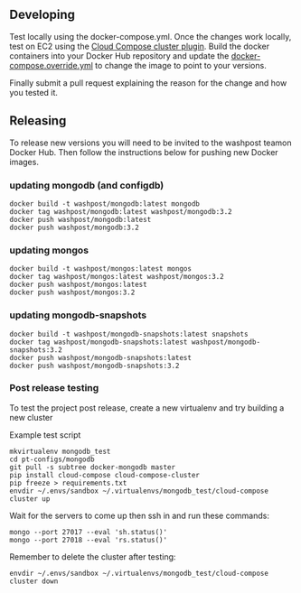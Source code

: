 ## Developing
Test locally using the docker-compose.yml. Once the changes work locally, test on EC2 using the [Cloud Compose cluster plugin](https://github.com/cloud-compose/cloud-compose-cluster). Build the docker containers into your Docker Hub repository and update the [docker-compose.override.yml](cloud-compose/templates/docker-compose.override.yml) to change the image to point to your versions.

Finally submit a pull request explaining the reason for the change and how you tested it.

## Releasing
To release new versions you will need to be invited to the washpost teamon Docker Hub. Then follow the instructions below for pushing new Docker images.

### updating mongodb (and configdb)
```
docker build -t washpost/mongodb:latest mongodb
docker tag washpost/mongodb:latest washpost/mongodb:3.2
docker push washpost/mongodb:latest
docker push washpost/mongodb:3.2
```

### updating mongos
```
docker build -t washpost/mongos:latest mongos 
docker tag washpost/mongos:latest washpost/mongos:3.2
docker push washpost/mongos:latest
docker push washpost/mongos:3.2
```

### updating mongodb-snapshots
```
docker build -t washpost/mongodb-snapshots:latest snapshots 
docker tag washpost/mongodb-snapshots:latest washpost/mongodb-snapshots:3.2
docker push washpost/mongodb-snapshots:latest
docker push washpost/mongodb-snapshots:3.2
```

### Post release testing 
To test the project post release, create a new virtualenv and try building a new cluster

Example test script
```
mkvirtualenv mongodb_test
cd pt-configs/mongodb
git pull -s subtree docker-mongodb master
pip install cloud-compose cloud-compose-cluster 
pip freeze > requirements.txt
envdir ~/.envs/sandbox ~/.virtualenvs/mongodb_test/cloud-compose cluster up
```

Wait for the servers to come up then ssh in and run these commands:
```
mongo --port 27017 --eval 'sh.status()'
mongo --port 27018 --eval 'rs.status()'
```

Remember to delete the cluster after testing:
```
envdir ~/.envs/sandbox ~/.virtualenvs/mongodb_test/cloud-compose cluster down 
```
